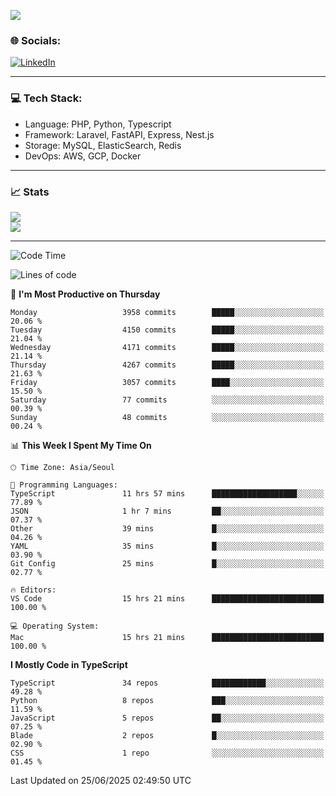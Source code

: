 <!--[![](https://visitcount.itsvg.in/api?id=jin-wk&icon=7&color=12)](https://visitcount.itsvg.in)-->
<!--[![Hits](https://hits.seeyoufarm.com/api/count/incr/badge.svg?url=https%3A%2F%2Fgithub.com%2Fjin-wk&count_bg=%235F625C&title_bg=%23555555&icon=github.svg&icon_color=%23E7E7E7&title=Hits&edge_flat=false)](https://hits.seeyoufarm.com)-->
![](https://komarev.com/ghpvc/?username=jin-wk&color=lightgrey&style=for-the-badge)

### 🌐 Socials:
[![LinkedIn](https://img.shields.io/badge/LinkedIn-%230077B5.svg?logo=linkedin&logoColor=white)](https://linkedin.com/in/jinwook-lee-242625241) 

---

### 💻 Tech Stack:
  - Language: PHP, Python, Typescript
  - Framework: Laravel, FastAPI, Express, Nest.js
  - Storage: MySQL, ElasticSearch, Redis
  - DevOps: AWS, GCP, Docker

---

### 📈 Stats
![](https://github-readme-stats.vercel.app/api?username=jin-wk&theme=dark&hide_border=true&include_all_commits=true&count_private=true)<br/>
![](https://github-readme-streak-stats.herokuapp.com/?user=jin-wk&theme=dark&hide_border=true)<br/>

---

<!--START_SECTION:waka-->
![Code Time](http://img.shields.io/badge/Code%20Time-2%2C391%20hrs%2051%20mins-blue)

![Lines of code](https://img.shields.io/badge/From%20Hello%20World%20I%27ve%20Written-5.8%20million%20lines%20of%20code-blue)

📅 **I'm Most Productive on Thursday** 

```text
Monday                   3958 commits        █████░░░░░░░░░░░░░░░░░░░░   20.06 % 
Tuesday                  4150 commits        █████░░░░░░░░░░░░░░░░░░░░   21.04 % 
Wednesday                4171 commits        █████░░░░░░░░░░░░░░░░░░░░   21.14 % 
Thursday                 4267 commits        █████░░░░░░░░░░░░░░░░░░░░   21.63 % 
Friday                   3057 commits        ████░░░░░░░░░░░░░░░░░░░░░   15.50 % 
Saturday                 77 commits          ░░░░░░░░░░░░░░░░░░░░░░░░░   00.39 % 
Sunday                   48 commits          ░░░░░░░░░░░░░░░░░░░░░░░░░   00.24 % 
```


📊 **This Week I Spent My Time On** 

```text
🕑︎ Time Zone: Asia/Seoul

💬 Programming Languages: 
TypeScript               11 hrs 57 mins      ███████████████████░░░░░░   77.89 % 
JSON                     1 hr 7 mins         ██░░░░░░░░░░░░░░░░░░░░░░░   07.37 % 
Other                    39 mins             █░░░░░░░░░░░░░░░░░░░░░░░░   04.26 % 
YAML                     35 mins             █░░░░░░░░░░░░░░░░░░░░░░░░   03.90 % 
Git Config               25 mins             █░░░░░░░░░░░░░░░░░░░░░░░░   02.77 % 

🔥 Editors: 
VS Code                  15 hrs 21 mins      █████████████████████████   100.00 % 

💻 Operating System: 
Mac                      15 hrs 21 mins      █████████████████████████   100.00 % 
```

**I Mostly Code in TypeScript** 

```text
TypeScript               34 repos            ████████████░░░░░░░░░░░░░   49.28 % 
Python                   8 repos             ███░░░░░░░░░░░░░░░░░░░░░░   11.59 % 
JavaScript               5 repos             ██░░░░░░░░░░░░░░░░░░░░░░░   07.25 % 
Blade                    2 repos             █░░░░░░░░░░░░░░░░░░░░░░░░   02.90 % 
CSS                      1 repo              ░░░░░░░░░░░░░░░░░░░░░░░░░   01.45 % 
```




 Last Updated on 25/06/2025 02:49:50 UTC
<!--END_SECTION:waka-->
